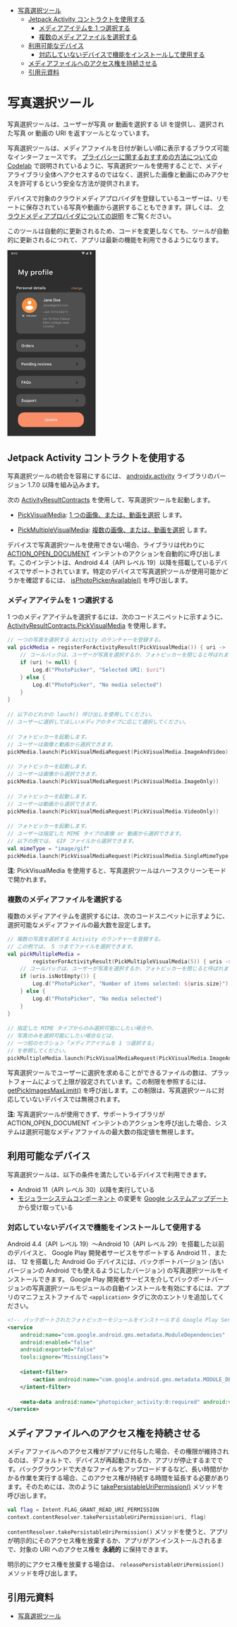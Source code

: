 - [写真選択ツール](#写真選択ツール)
  - [Jetpack Activity コントラクトを使用する](#jetpack-activity-コントラクトを使用する)
    - [メディアアイテムを 1 つ選択する](#メディアアイテムを-1-つ選択する)
    - [複数のメディアファイルを選択する](#複数のメディアファイルを選択する)
  - [利用可能なデバイス](#利用可能なデバイス)
    - [対応していないデバイスで機能をインストールして使用する](#対応していないデバイスで機能をインストールして使用する)
  - [メディアファイルへのアクセス権を持続させる](#メディアファイルへのアクセス権を持続させる)
  - [引用元資料](#引用元資料)


# 写真選択ツール

写真選択ツールは、ユーザーが写真 or 動画を選択する UI を提供し、選択された写真 or 動画の URI を返すツールとなっています。

写真選択ツールは、メディアファイルを日付が新しい順に表示するブラウズ可能なインターフェースです。 [プライバシーに関するおすすめの方法についての Codelab](https://developer.android.com/codelabs/android-privacy-codelab?hl=ja&_gl=1*1rsu9ma*_up*MQ..*_ga*MjI0NTM2NDk1LjE3MjI3NDg4Mzc.*_ga_6HH9YJMN9M*MTcyMjc0ODgzNy4xLjAuMTcyMjc0ODgzNy4wLjAuMA..#0) で説明されているように、写真選択ツールを使用することで、メディアライブラリ全体へアクセスするのではなく、選択した画像と動画にのみアクセスを許可するという安全な方法が提供されます。

デバイスで対象のクラウドメディアプロバイダを登録しているユーザーは、リモートに保存されている写真や動画から選択することもできます。詳しくは、 [クラウドメディアプロバイダについての説明](../12.コンテンツプロバイダ/6.クラウドメディアプロバイダを作成する.md) をご覧ください。

このツールは自動的に更新されるため、コードを変更しなくても、ツールが自動的に更新されるにつれて、アプリは最新の機能を利用できるようになります。

<img src="./画像/写真選択ツールのUI.gif" width="200">


## Jetpack Activity コントラクトを使用する

写真選択ツールの統合を容易にするには、 [androidx.activity](https://developer.android.com/jetpack/androidx/releases/activity?hl=ja&_gl=1*1l8dbdh*_up*MQ..*_ga*MjI0NTM2NDk1LjE3MjI3NDg4Mzc.*_ga_6HH9YJMN9M*MTcyMjc0ODgzNy4xLjAuMTcyMjc0ODgzNy4wLjAuMA..#1.7.0) ライブラリのバージョン 1.7.0 以降を組み込みます。

次の [ActivityResultContracts](https://developer.android.com/reference/androidx/activity/result/contract/ActivityResultContracts) を使用して、写真選択ツールを起動します。

- [PickVisualMedia](https://developer.android.com/reference/kotlin/androidx/activity/result/contract/ActivityResultContracts.PickVisualMedia?hl=ja&_gl=1*1j3yp7i*_up*MQ..*_ga*MjI0NTM2NDk1LjE3MjI3NDg4Mzc.*_ga_6HH9YJMN9M*MTcyMjc0ODgzNy4xLjAuMTcyMjc0ODgzNy4wLjAuMA..): [1 つの画像、または、動画を選択](#メディアアイテムを-1-つ選択する) します。

- [PickMultipleVisualMedia](https://developer.android.com/reference/kotlin/androidx/activity/result/contract/ActivityResultContracts.PickMultipleVisualMedia?hl=ja&_gl=1*1j3yp7i*_up*MQ..*_ga*MjI0NTM2NDk1LjE3MjI3NDg4Mzc.*_ga_6HH9YJMN9M*MTcyMjc0ODgzNy4xLjAuMTcyMjc0ODgzNy4wLjAuMA..): [複数の画像、または、動画を選択](#複数のメディアファイルを選択する) します。

デバイスで写真選択ツールを使用できない場合、ライブラリは代わりに [ACTION_OPEN_DOCUMENT](https://developer.android.com/reference/kotlin/android/content/Intent?hl=ja&_gl=1*1aelqzd*_up*MQ..*_ga*MjI0NTM2NDk1LjE3MjI3NDg4Mzc.*_ga_6HH9YJMN9M*MTcyMjc0ODgzNy4xLjAuMTcyMjc0ODgzNy4wLjAuMA..#action_open_document) インテントのアクションを自動的に呼び出します。このインテントは、Android 4.4（API レベル 19）以降を搭載しているデバイスでサポートされています。特定のデバイスで写真選択ツールが使用可能かどうかを確認するには、 [isPhotoPickerAvailable()](https://developer.android.com/reference/kotlin/androidx/activity/result/contract/ActivityResultContracts.PickVisualMedia?hl=ja&_gl=1*1aelqzd*_up*MQ..*_ga*MjI0NTM2NDk1LjE3MjI3NDg4Mzc.*_ga_6HH9YJMN9M*MTcyMjc0ODgzNy4xLjAuMTcyMjc0ODgzNy4wLjAuMA..#isPhotoPickerAvailable(android.content.Context)) を呼び出します。


### メディアアイテムを 1 つ選択する

1 つのメディアアイテムを選択するには、次のコードスニペットに示すように、 [ActivityResultContracts.PickVisualMedia](https://developer.android.com/reference/androidx/activity/result/contract/ActivityResultContracts.PickVisualMedia) を使用します。

```kotlin
// 一つの写真を選択する Activity のランチャーを登録する。
val pickMedia = registerForActivityResult(PickVisualMedia()) { uri ->
    // コールバックは、ユーザーが写真を選択するか、フォトピッカーを閉じると呼ばれます。
    if (uri != null) {
        Log.d("PhotoPicker", "Selected URI: $uri")
    } else {
        Log.d("PhotoPicker", "No media selected")
    }
}

// 以下のどれかの lauch() 呼び出しを使用してください。
// ユーザーに選択してほしいメディアのタイプに応じて選択してください。

// フォトピッカーを起動します。
// ユーザーは画像と動画から選択できます。
pickMedia.launch(PickVisualMediaRequest(PickVisualMedia.ImageAndVideo))

// フォトピッカーを起動します。
// ユーザーは画像から選択できます。
pickMedia.launch(PickVisualMediaRequest(PickVisualMedia.ImageOnly))

// フォトピッカーを起動します。
// ユーザーは動画から選択できます。
pickMedia.launch(PickVisualMediaRequest(PickVisualMedia.VideoOnly))

// フォトピッカーを起動します。
// ユーザーは指定した MIME タイプの画像 or 動画から選択できます。
// 以下の例では、 GIF ファイルから選択できます。
val mimeType = "image/gif"
pickMedia.launch(PickVisualMediaRequest(PickVisualMedia.SingleMimeType(mimeType)))
```

**注**: PickVisualMedia を使用すると、写真選択ツールはハーフスクリーンモードで開かれます。


### 複数のメディアファイルを選択する

複数のメディアアイテムを選択するには、次のコードスニペットに示すように、選択可能なメディアファイルの最大数を設定します。

```kotlin
// 複数の写真を選択する Activity のランチャーを登録する。
// この例では、 5 つまでファイルを選択できます。
val pickMultipleMedia =
        registerForActivityResult(PickMultipleVisualMedia(5)) { uris ->
    // コールバックは、ユーザーが写真を選択するか、フォトピッカーを閉じると呼ばれます。
    if (uris.isNotEmpty()) {
        Log.d("PhotoPicker", "Number of items selected: ${uris.size}")
    } else {
        Log.d("PhotoPicker", "No media selected")
    }
}

// 指定した MIME タイプからのみ選択可能にしたい場合や、
// 写真のみを選択可能にしたい場合などは、
// 一つ前のセクション「メディアアイテムを 1 つ選択する」
// を参照してください。
pickMultipleMedia.launch(PickVisualMediaRequest(PickVisualMedia.ImageAndVideo))
```

写真選択ツールでユーザーに選択を求めることができるファイルの数は、プラットフォームによって上限が設定されています。この制限を参照するには、 [getPickImagesMaxLimit()](https://developer.android.com/reference/android/provider/MediaStore?hl=ja&_gl=1*f61xyj*_up*MQ..*_ga*MjI0NTM2NDk1LjE3MjI3NDg4Mzc.*_ga_6HH9YJMN9M*MTcyMjc0ODgzNy4xLjAuMTcyMjc0ODgzNy4wLjAuMA..#getPickImagesMaxLimit()) を呼び出します。この制限は、写真選択ツールに対応していないデバイスでは無視されます。

**注**: 写真選択ツールが使用できず、サポートライブラリが ACTION_OPEN_DOCUMENT インテントのアクションを呼び出した場合、システムは選択可能なメディアファイルの最大数の指定値を無視します。


## 利用可能なデバイス

写真選択ツールは、以下の条件を満たしているデバイスで利用できます。

- Android 11（API レベル 30）以降を実行している
- [モジュラーシステムコンポーネント](https://source.android.com/devices/architecture/modular-system?hl=ja) の変更を [Google システムアップデート](https://support.google.com/product-documentation/answer/11412553?hl=ja) から受け取っている


### 対応していないデバイスで機能をインストールして使用する

Android 4.4（API レベル 19）～Android 10（API レベル 29）を搭載した以前のデバイスと、 Google Play 開発者サービスをサポートする Android 11 、または、 12 を搭載した Android Go デバイスには、バックポートバージョン (古いバージョンの Android でも使えるようにしたバージョン) の写真選択ツールをインストールできます。 Google Play 開発者サービスを介してバックポートバージョンの写真選択ツールモジュールの自動インストールを有効にするには、アプリのマニフェストファイルで `<application>` タグに次のエントリを追加してください。

```xml
<!-- バックポートされたフォトピッカーモジュールをインストールする Google Play Service を開始します -->
<service 
    android:name="com.google.android.gms.metadata.ModuleDependencies"
    android:enabled="false"
    android:exported="false"
    tools:ignore="MissingClass">
    
    <intent-filter>
        <action android:name="com.google.android.gms.metadata.MODULE_DEPENDENCIES" />
    </intent-filter>
    
    <meta-data android:name="photopicker_activity:0:required" android:value="" />
</service>
```


## メディアファイルへのアクセス権を持続させる

メディアファイルへのアクセス権がアプリに付与した場合、その権限が維持されるのは、デフォルトで、デバイスが再起動されるか、アプリが停止するまでです。バックグラウンドで大きなファイルをアップロードするなど、長い時間がかかる作業を実行する場合、このアクセス権が持続する時間を延長する必要があります。そのためには、次のように [takePersistableUriPermission()](https://developer.android.com/reference/android/content/ContentResolver#takePersistableUriPermission(android.net.Uri,%20int)) メソッドを呼び出します。

```kotlin
val flag = Intent.FLAG_GRANT_READ_URI_PERMISSION
context.contentResolver.takePersistableUriPermission(uri, flag)
```

`contentResolver.takePersistableUriPermission()` メソッドを使うと、アプリが明示的にそのアクセス権を放棄するか、アプリがアンインストールされるまで、対象の URI へのアクセス権を **永続的** に保持できます。

明示的にアクセス権を放棄する場合は、 `releasePersistableUriPermission()` メソッドを呼び出します。


## 引用元資料

- [写真選択ツール](https://developer.android.com/training/data-storage/shared/photopicker)



